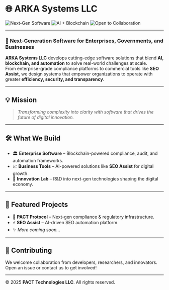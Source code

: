 # 🌐 ARKA Systems LLC

![Next-Gen Software](https://img.shields.io/badge/Next--Gen-Software-blue?style=for-the-badge) 
![AI + Blockchain](https://img.shields.io/badge/AI%20%2B%20Blockchain-Innovation-purple?style=for-the-badge) 
![Open to Collaboration](https://img.shields.io/badge/Contributions-Welcome-brightgreen?style=for-the-badge)

---

### 🚀 Next-Generation Software for Enterprises, Governments, and Businesses

**ARKA Systems LLC** develops cutting-edge software solutions that blend **AI, blockchain, and automation** to solve real-world challenges at scale.  
From enterprise-grade compliance platforms to commercial tools like **SEO Assist**, we design systems that empower organizations to operate with greater **efficiency, security, and transparency**.  

---

## 💡 Mission
> *Transforming complexity into clarity with software that drives the future of digital innovation.*  

---

## 🛠 What We Build
- 🏛 **Enterprise Software** – Blockchain-powered compliance, audit, and automation frameworks.  
- 📈 **Business Tools** – AI-powered solutions like **SEO Assist** for digital growth.  
- 🔬 **Innovation Lab** – R&D into next-gen technologies shaping the digital economy.  

---

## 📂 Featured Projects
- 🔗 **PACT Protocol** – Next-gen compliance & regulatory infrastructure.  
- ⚡ **SEO Assist** – AI-driven SEO automation platform.  
- ✨ *More coming soon...*  

---

## 🤝 Contributing
We welcome collaboration from developers, researchers, and innovators.  
Open an issue or contact us to get involved!  

---


© 2025 **PACT Technologies LLC**. All rights reserved.  
